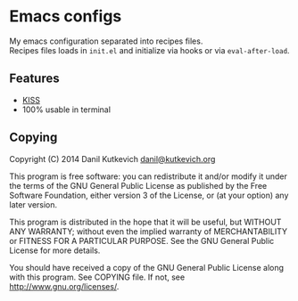 Emacs configs
=============

My emacs configuration separated into recipes files.  
Recipes files loads in `init.el`
and initialize via hooks or via `eval-after-load`.

Features
--------

* [KISS][]
* 100% usable in terminal

[KISS]: http://en.wikipedia.org/wiki/KISS_principle

Copying
-------

Copyright (C) 2014 Danil Kutkevich <danil@kutkevich.org>

This program is free software: you can redistribute it and/or modify
it under the terms of the GNU General Public License as published by
the Free Software Foundation, either version 3 of the License, or
(at your option) any later version.

This program is distributed in the hope that it will be useful,
but WITHOUT ANY WARRANTY; without even the implied warranty of
MERCHANTABILITY or FITNESS FOR A PARTICULAR PURPOSE.  See the
GNU General Public License for more details.

You should have received a copy of the GNU General Public License
along with this program. See COPYING file.
If not, see <http://www.gnu.org/licenses/>.
